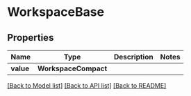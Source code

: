 # WorkspaceBase


## Properties
Name | Type | Description | Notes
------------ | ------------- | ------------- | -------------
**value** | **WorkspaceCompact** |  | 

[[Back to Model list]](../README.md#documentation-for-models) [[Back to API list]](../README.md#documentation-for-api-endpoints) [[Back to README]](../README.md)


